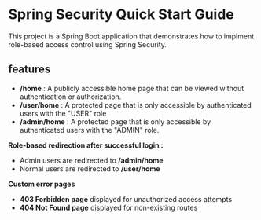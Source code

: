 # Spring Security Quick Start Guide

This project is a Spring Boot application that demonstrates how to implment role-based access control using Spring Security.

## features
- **/home** :  A publicly accessible home page that can be viewed without authentication or authorization.
- **/user/home** : A protected page that is only accessible by authenticated users with the "USER" role
- **/admin/home** : A protected page that is only accessible by authenticated users with the "ADMIN" role.

**Role-based redirection after successful login :**
  - Admin users are redirected to **/admin/home**
  - Normal users are redirected to **/user/home**
 
**Custom error pages**
  - **403 Forbidden page** displayed for unauthorized access attempts
  - **404 Not Found page** displayed for non-existing routes
 
    
